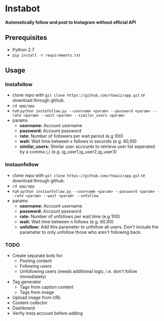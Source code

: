 
# Instabot #

**Automatically follow and post to Instagram without official API**

## Prerequisites
 * Python 2.7
 * ```pip install -r requirements.txt```


## Usage
 
### Instafollow
 * clone repo with ```git clone https://github.com/rhawiz/app.git``` or download through github.
 * ```cd app/app```
 * run ```python instafollow.py --username <param> --password <param> --rate <param> --wait <param> --similar_users <param>```
 * params
    * **username:** Account username
    * **password:** Account password
    * **rate:** Number of followers per wait period (e.g 100)
    * **wait:** Wait time between x follows in seconds (e.g. 60,90)
    * **similar_users:** Similar user accounts to retrieve user list seperated by a comma (,) (e.g. ig_user1,ig_user2,ig_user3)

### Instaunfollow
 * clone repo with ```git clone https://github.com/rhawiz/app.git``` or download through github.
 * ```cd app/app```
 * run ```python instaunfollow.py --username <param> --password <param> --rate <param> --wait <param> --unfollow```
 * params
    * **username:** Account username
    * **password:** Account password
    * **rate:** Number of unfollows per wait time (e.g 100)
    * **wait:** Wait time between n follows (e.g. 60,90)
    * **unfollow:** Add this parameter to unfollow all users. Don't include the parameter to only unfollow those who aren't following back.

### TODO

* Create separate bots for:
    * Posting content
    * Following users
    * Unfollowing users (needs additional logic, i.e. don't follow immediately)
* Tag generator
    * Tags from caption content
    * Tags from image
* Upload image from URL
* Content collector
* Dashboard
* Verify insta account before adding


